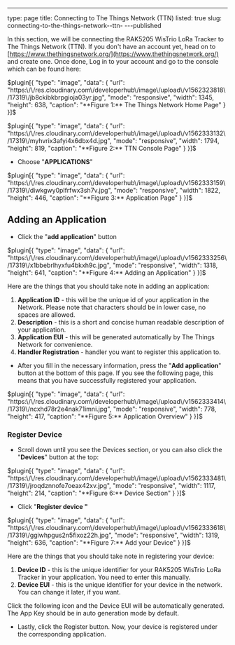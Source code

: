 ---
type: page
title: Connecting to The Things Network (TTN)
listed: true
slug: connecting-to-the-things-network--ttn-
---published

In this section, we will be connecting the RAK5205 WisTrio LoRa Tracker to The Things Network (TTN). If you don't have an account yet, head on to [https://www.thethingsnetwork.org/](https://www.thethingsnetwork.org/) and create one. Once done, Log in to your account and go to the console which can be found here:

$plugin[{
    "type": "image",
    "data": {
        "url": "https:\/\/res.cloudinary.com\/developerhub\/image\/upload\/v1562323818\/17319\/jb8ckibkbrpgioja03yr.jpg",
        "mode": "responsive",
        "width": 1345,
        "height": 638,
        "caption": "**Figure 1:** The Things Network Home Page"
    }
}]$

$plugin[{
    "type": "image",
    "data": {
        "url": "https:\/\/res.cloudinary.com\/developerhub\/image\/upload\/v1562333132\/17319\/myhvrix3afyi4x6dbx4d.jpg",
        "mode": "responsive",
        "width": 1794,
        "height": 819,
        "caption": "**Figure 2:** TTN Console Page"
    }
}]$

- Choose "**APPLICATIONS**"

$plugin[{
    "type": "image",
    "data": {
        "url": "https:\/\/res.cloudinary.com\/developerhub\/image\/upload\/v1562333159\/17319\/diwkgwy0plfrfwx3sh7v.jpg",
        "mode": "responsive",
        "width": 1822,
        "height": 446,
        "caption": "**Figure 3:** Application Page"
    }
}]$

## Adding an Application

- Click the "**add application**" button

$plugin[{
    "type": "image",
    "data": {
        "url": "https:\/\/res.cloudinary.com\/developerhub\/image\/upload\/v1562333256\/17319\/x1bbebrlhyxfu4bkxh9c.jpg",
        "mode": "responsive",
        "width": 1318,
        "height": 641,
        "caption": "**Figure 4:** Adding an Application"
    }
}]$

Here are the things that you should take note in adding an application:

1. **Application ID** - this will be the unique id of your application in the Network. Please note that characters should be in lower case, no spaces are allowed.
2. **Description** - this is a short and concise human readable description of your application.
3. **Application EUI** - this will be generated automatically by The Things Network for convenience.
4. **Handler Registration** - handler you want to register this application to.

- After you fill in the necessary information, press the "**Add application**" button at the bottom of this page. If you see the following page, this means that you have successfully registered your application.

$plugin[{
    "type": "image",
    "data": {
        "url": "https:\/\/res.cloudinary.com\/developerhub\/image\/upload\/v1562333414\/17319\/ncxhd78r2e4nak71imni.jpg",
        "mode": "responsive",
        "width": 778,
        "height": 417,
        "caption": "**Figure 5:** Application Overview"
    }
}]$

### Register Device

- Scroll down until you see the Devices section, or you can also click the "**Devices**" button at the top:

$plugin[{
    "type": "image",
    "data": {
        "url": "https:\/\/res.cloudinary.com\/developerhub\/image\/upload\/v1562333481\/17319\/jroqdznnofe7oeax42xv.jpg",
        "mode": "responsive",
        "width": 1117,
        "height": 214,
        "caption": "**Figure 6:** Device Section"
    }
}]$

- Click "**Register device "**

$plugin[{
    "type": "image",
    "data": {
        "url": "https:\/\/res.cloudinary.com\/developerhub\/image\/upload\/v1562333618\/17319\/ggiwhpgus2n5fixoz22h.jpg",
        "mode": "responsive",
        "width": 1319,
        "height": 636,
        "caption": "**Figure 7:** Add your Device"
    }
}]$

Here are the things that you should take note in registering your device:

1. **Device ID** - this is the unique identifier for your RAK5205 WisTrio LoRa Tracker in your application. You need to enter this manually.
2. **Device EUI** - this is the unique identifier for your device in the network. You can change it later, if you want.

Click the following icon and the Device EUI will be automatically generated. The App Key should be in auto generation mode by default.

- Lastly, click the Register button. Now, your device is registered under the corresponding application.

